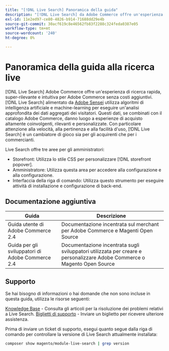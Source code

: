 ```yaml
---
title: "[!DNL Live Search] Panoramica della guida"
description: "[!DNL Live Search] da Adobe Commerce offre un'esperienza di ricerca rapida, super-rilevante e intuitiva."
exl-id: 11e2ed97-ce80-4826-b914-71688dd29e4b
source-git-commit: 30acf619c8e46562fb83f2288c324feda0387e05
workflow-type: tm+mt
source-wordcount: '240'
ht-degree: 0%

---
```


# Panoramica della guida alla ricerca live

[!DNL Live Search] Adobe Commerce offre un&#39;esperienza di ricerca rapida, super-rilevante e intuitiva per Adobe Commerce senza costi aggiuntivi. [!DNL Live Search] alimentato da [Adobe Sensei](https://www.adobe.com/sensei.html) utilizza algoritmi di intelligenza artificiale e machine-learning per eseguire un&#39;analisi approfondita dei dati aggregati dei visitatori. Questi dati, se combinati con il catalogo Adobe Commerce, danno luogo a esperienze di acquisto altamente coinvolgenti, rilevanti e personalizzate. Con particolare attenzione alla velocità, alla pertinenza e alla facilità d&#39;uso, [!DNL Live Search] è un cambiatore di gioco sia per gli acquirenti che per i commercianti.

Live Search offre tre aree per gli amministratori:

* Storefront: Utilizza lo stile CSS per personalizzare [!DNL storefront popover].
* Amministratore: Utilizza questa area per accedere alla configurazione e alla configurazione.
* Interfaccia della riga di comando: Utilizza questo strumento per eseguire attività di installazione e configurazione di back-end.

## Documentazione aggiuntiva

| Guida | Descrizione |
|--- |--- |
| Guida utente di Adobe Commerce 2.4 | Documentazione incentrata sul merchant per Adobe Commerce e Magenti Open Source |
| Guida per gli sviluppatori di Adobe Commerce 2.4 | Documentazione incentrata sugli sviluppatori utilizzata per creare e personalizzare Adobe Commerce o Magento Open Source |

## Supporto

Se hai bisogno di informazioni o hai domande che non sono incluse in questa guida, utilizza le risorse seguenti:

[Knowledge Base](https://experienceleague.adobe.com/docs/commerce-knowledge-base/kb/overview.html) - Consulta gli articoli per la risoluzione dei problemi relativi a Live Search.
[Biglietti di supporto](https://experienceleague.adobe.com/docs/commerce-knowledge-base/kb/help-center-guide/magento-help-center-user-guide.html#submit-ticket) - Inviare un biglietto per ricevere ulteriore assistenza.

Prima di inviare un ticket di supporto, esegui quanto segue dalla riga di comando per controllare la versione di Live Search attualmente installata:

```bash
composer show magento/module-live-search | grep version
```
